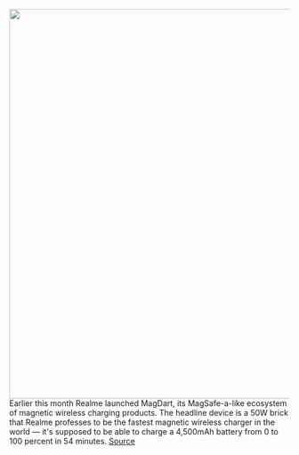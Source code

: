 <img src='https://cdn.vox-cdn.com/thumbor/jgqiFAURNeOAbxJ45zOpXQtYC14=/0x0:2040x1360/1200x800/filters:focal(857x517:1183x843)/cdn.vox-cdn.com/uploads/chorus_image/image/69751723/DSCF7747.0.jpg' width='700px' /><br/>
Earlier this month Realme launched MagDart, its MagSafe-a-like ecosystem of magnetic wireless charging products. The headline device is a 50W brick that Realme professes to be the fastest magnetic wireless charger in the world — it's supposed to be able to charge a 4,500mAh battery from 0 to 100 percent in 54 minutes.
<a href='https://www.theverge.com/2021/8/20/22633722/realme-flash-magdart-magnetic-wireless-charging-time-test'> Source <a/>